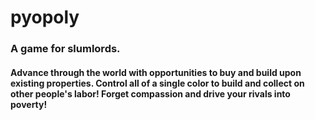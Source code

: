 # pyopoly
### A game for slumlords.

#### Advance through the world with opportunities to buy and build upon existing properties. Control all of a single color to build and collect on other people's labor! Forget compassion and drive your rivals into poverty! 